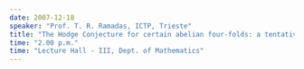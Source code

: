 ```yaml
---
date: 2007-12-18
speaker: "Prof. T. R. Ramadas, ICTP, Trieste"
title: "The Hodge Conjecture for certain abelian four-folds: a tentative gauge theoretic approach."
time: "2.00 p.m." 
time: "Lecture Hall - III, Dept. of Mathematics"
---
```


